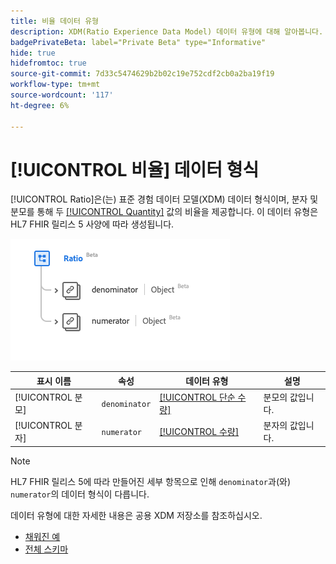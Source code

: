 ```yaml
---
title: 비율 데이터 유형
description: XDM(Ratio Experience Data Model) 데이터 유형에 대해 알아봅니다.
badgePrivateBeta: label="Private Beta" type="Informative"
hide: true
hidefromtoc: true
source-git-commit: 7d33c5474629b2b02c19e752cdf2cb0a2ba19f19
workflow-type: tm+mt
source-wordcount: '117'
ht-degree: 6%

---
```


# [!UICONTROL 비율] 데이터 형식

[!UICONTROL Ratio]은(는) 표준 경험 데이터 모델(XDM) 데이터 형식이며, 분자 및 분모를 통해 두 [[!UICONTROL Quantity]](../healthcare/quantity.md) 값의 비율을 제공합니다. 이 데이터 유형은 HL7 FHIR 릴리스 5 사양에 따라 생성됩니다.

![데이터 형식 구조 비율](../../images/data-types/healthcare/ratio.png)

| 표시 이름 | 속성 | 데이터 유형 | 설명 |
| --- | --- | --- | --- |
| [!UICONTROL 분모] | `denominator` | [[!UICONTROL 단순 수량]](../healthcare/simple-quantity.md) | 분모의 값입니다. |
| [!UICONTROL 분자] | `numerator` | [[!UICONTROL 수량]](../healthcare/quantity.md) | 분자의 값입니다. |

>[!NOTE]
>
> HL7 FHIR 릴리스 5에 따라 만들어진 세부 항목으로 인해 `denominator`과(와) `numerator`의 데이터 형식이 다릅니다.

데이터 유형에 대한 자세한 내용은 공용 XDM 저장소를 참조하십시오.

* [채워진 예](https://github.com/adobe/xdm/blob/master/extensions/industry/healthcare/fhir/datatypes/ratio.example.1.json)
* [전체 스키마](https://github.com/adobe/xdm/blob/master/extensions/industry/healthcare/fhir/datatypes/ratio.schema.json)
